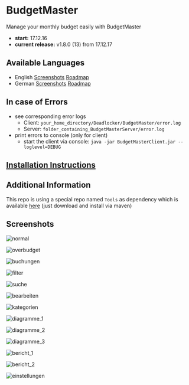 # BudgetMaster
Manage your monthly budget easily with BudgetMaster

- __start:__ 17.12.16
- __current release:__ v1.8.0 (13) from 17.12.17

## Available Languages
- English [Screenshots](https://github.com/deadlocker8/BudgetMaster/wiki/English%20Screenshots) [Roadmap](https://roadmaps.thecodelabs.de/php/index.php?id=1)
- German [Screenshots](https://github.com/deadlocker8/BudgetMaster/wiki/German%20Screenshots) [Roadmap](https://roadmaps.thecodelabs.de/php/index.php?id=2)

## In case of Errors
- see corresponding error logs
  - Client: `your_home_directory/Deadlocker/BudgetMaster/error.log`
  - Server: `folder_containing_BudgetMasterServer/error.log`
- print errors to console (only for client)
  - start the client via console: `java -jar BudgetMasterClient.jar --loglevel=DEBUG`


## [Installation Instructions](https://github.com/deadlocker8/BudgetMaster/wiki/Server-Installation)

## Additional Information
This repo is using a special repo named `Tools` as dependency which is available [here](https://github.com/deadlocker8/Tools) (just download and install via maven)

## Screenshots

![normal](https://user-images.githubusercontent.com/16324894/31136348-48313fd4-a868-11e7-979a-2854f7720525.png)  

![overbudget](https://user-images.githubusercontent.com/16324894/31136349-48e8355e-a868-11e7-8308-a6c5067c7e80.png)  

![buchungen](https://user-images.githubusercontent.com/16324894/31136350-4a03cbec-a868-11e7-802e-98140041a406.png)  

![filter](https://user-images.githubusercontent.com/16324894/31136353-4b8c7c48-a868-11e7-99eb-a3e8800c7502.png)  

![suche](https://user-images.githubusercontent.com/16324894/31136356-4d631ff4-a868-11e7-85f9-77164baeb31c.png)  

![bearbeiten](https://user-images.githubusercontent.com/16324894/31136360-4e9c073c-a868-11e7-8707-cd76d135601c.png)  

![kategorien](https://user-images.githubusercontent.com/16324894/31136362-5204164e-a868-11e7-9bd8-a345fa927f2e.png)  

![diagramme_1](https://user-images.githubusercontent.com/16324894/31136365-555e9044-a868-11e7-8767-0846ba51f3b0.png)  

![diagramme_2](https://user-images.githubusercontent.com/16324894/31136366-5589e4a6-a868-11e7-826a-de223b1bbc85.png)  

![diagramme_3](https://user-images.githubusercontent.com/16324894/31136367-558df064-a868-11e7-9d9a-5bfb78325ee0.png)  

![bericht_1](https://user-images.githubusercontent.com/16324894/31136375-580112f4-a868-11e7-9b12-28dd936b135b.png)  

![bericht_2](https://user-images.githubusercontent.com/16324894/31136518-cd900e30-a868-11e7-90f8-c2c44a629a8d.jpg)  

![einstellungen](https://user-images.githubusercontent.com/16324894/31136379-59c15248-a868-11e7-9d68-1b5fa96a1106.png)

